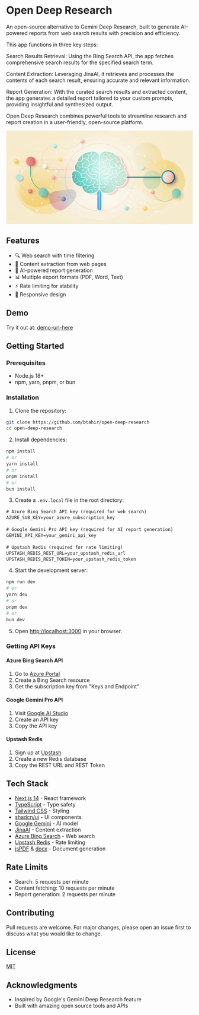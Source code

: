 # Open Deep Research

An open-source alternative to Gemini Deep Research, built to generate AI-powered reports from web search results with precision and efficiency.

This app functions in three key steps:

Search Results Retrieval: Using the Bing Search API, the app fetches comprehensive search results for the specified search term.

Content Extraction: Leveraging JinaAI, it retrieves and processes the contents of each search result, ensuring accurate and relevant information.

Report Generation: With the curated search results and extracted content, the app generates a detailed report tailored to your custom prompts, providing insightful and synthesized output.

Open Deep Research combines powerful tools to streamline research and report creation in a user-friendly, open-source platform.

![Open Deep Research](app/opengraph-image.png)

## Features

- 🔍 Web search with time filtering
- 📄 Content extraction from web pages
- 🤖 AI-powered report generation
- 📊 Multiple export formats (PDF, Word, Text)
- ⚡ Rate limiting for stability
- 📱 Responsive design

## Demo

Try it out at: [demo-url-here](https://your-demo-url.com)

## Getting Started

### Prerequisites

- Node.js 18+
- npm, yarn, pnpm, or bun

### Installation

1. Clone the repository:

```bash
git clone https://github.com/btahir/open-deep-research
cd open-deep-research
```

2. Install dependencies:

```bash
npm install
# or
yarn install
# or
pnpm install
# or
bun install
```

3. Create a `.env.local` file in the root directory:

```env
# Azure Bing Search API key (required for web search)
AZURE_SUB_KEY=your_azure_subscription_key

# Google Gemini Pro API key (required for AI report generation)
GEMINI_API_KEY=your_gemini_api_key

# Upstash Redis (required for rate limiting)
UPSTASH_REDIS_REST_URL=your_upstash_redis_url
UPSTASH_REDIS_REST_TOKEN=your_upstash_redis_token
```

4. Start the development server:

```bash
npm run dev
# or
yarn dev
# or
pnpm dev
# or
bun dev
```

5. Open [http://localhost:3000](http://localhost:3000) in your browser.

### Getting API Keys

#### Azure Bing Search API

1. Go to [Azure Portal](https://portal.azure.com)
2. Create a Bing Search resource
3. Get the subscription key from "Keys and Endpoint"

#### Google Gemini Pro API

1. Visit [Google AI Studio](https://makersuite.google.com/app/apikey)
2. Create an API key
3. Copy the API key

#### Upstash Redis

1. Sign up at [Upstash](https://upstash.com)
2. Create a new Redis database
3. Copy the REST URL and REST Token

## Tech Stack

- [Next.js 14](https://nextjs.org/) - React framework
- [TypeScript](https://www.typescriptlang.org/) - Type safety
- [Tailwind CSS](https://tailwindcss.com/) - Styling
- [shadcn/ui](https://ui.shadcn.com/) - UI components
- [Google Gemini](https://deepmind.google/technologies/gemini/) - AI model
- [JinaAI](https://jina.ai/) - Content extraction
- [Azure Bing Search](https://www.microsoft.com/en-us/bing/apis/bing-web-search-api) - Web search
- [Upstash Redis](https://upstash.com/) - Rate limiting
- [jsPDF](https://github.com/parallax/jsPDF) & [docx](https://github.com/dolanmiu/docx) - Document generation

## Rate Limits

- Search: 5 requests per minute
- Content fetching: 10 requests per minute
- Report generation: 2 requests per minute

## Contributing

Pull requests are welcome. For major changes, please open an issue first to discuss what you would like to change.

## License

[MIT](https://github.com/btahir/open-deep-research/blob/main/LICENSE)

## Acknowledgments

- Inspired by Google's Gemini Deep Research feature
- Built with amazing open source tools and APIs
